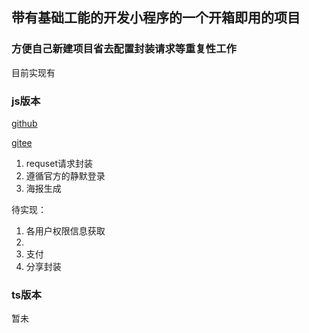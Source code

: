 ## 带有基础工能的开发小程序的一个开箱即用的项目

### 方便自己新建项目省去配置封装请求等重复性工作

目前实现有

### js版本

[github](https://github.com/cnjm/weapp_login_template/tree/js_version)

[gitee](https://gitee.com/c_jiaming/weapp_login_template/tree/js_version)

1. requset请求封装   
2. 遵循官方的静默登录
2. 海报生成

待实现：
1. 各用户权限信息获取
2. 
3. 支付
4. 分享封装

### ts版本

暂未